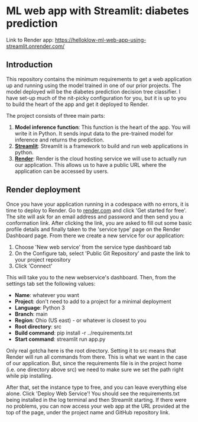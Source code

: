 # ML web app with Streamlit: diabetes prediction

Link to Render app: https://helloklow-ml-web-app-using-streamlit.onrender.com/

## Introduction

This repository contains the minimum requirements to get a web application up and running using the model trained in one of our prior projects. The model deployed will be the diabetes prediction decision tree classifier. I have set-up much of the nit-picky configuration for you, but it is up to you to build the heart of the app and get it deployed to Render.

The project consists of three main parts:

1. **Model inference function**: This function is the heart of the app. You will write it in Python. It sends input data to the pre-trained model for inference and returns the prediction.
2. **[Streamlit](https://github.com/streamlit/streamlit)**: Streamlit is a framework to build and run web applications in python.
3. **[Render](https://render.com/)**: Render is the cloud hosting service we will use to actually run our application. This allows us to have a public URL where the application can be accessed by users.

## Render deployment

Once you have your application running in a codespace with no errors, it is time to deploy to Render. Go to [render.com](https://render.com/) and click 'Get started for free'. The site will ask for an email address and password and then send you a conformation link. After clicking the link, you are asked to fill out some basic profile details and finally taken to the 'service type' page on the Render Dashboard page. From there we create a new service for our application:

1. Choose 'New web service' from the service type dashboard tab
2. On the Configure tab, select 'Public Git Repository' and paste the link to your project repository
3. Click 'Connect'

This will take you to the new webservice's dashboard. Then, from the settings tab set the following values:

- **Name**: whatever you want
- **Project**: don't need to add to a project for a minimal deployment
- **Language**: Python 3
- **Branch**: main
- **Region**: Ohio (US east) - or whatever is closest to you
- **Root directory**: src
- **Build command**: pip install -r ../requirements.txt
- **Start command**: streamlit run app.py

Only real gotcha here is the root directory. Setting it to src means that Render will run all commands from there. This is what we want in the case of our application. But, since the requirements file is in the project home (i.e. one directory above src) we need to make sure we set the path right while pip installing.

After that, set the instance type to free, and you can leave everything else alone. Click 'Deploy Web Service'! You should see the requirements.txt being installed in the log terminal and then Streamlit starting. If there were no problems, you can now access your web app at the URL provided at the top of the page, under the project name and GitHub repository link.